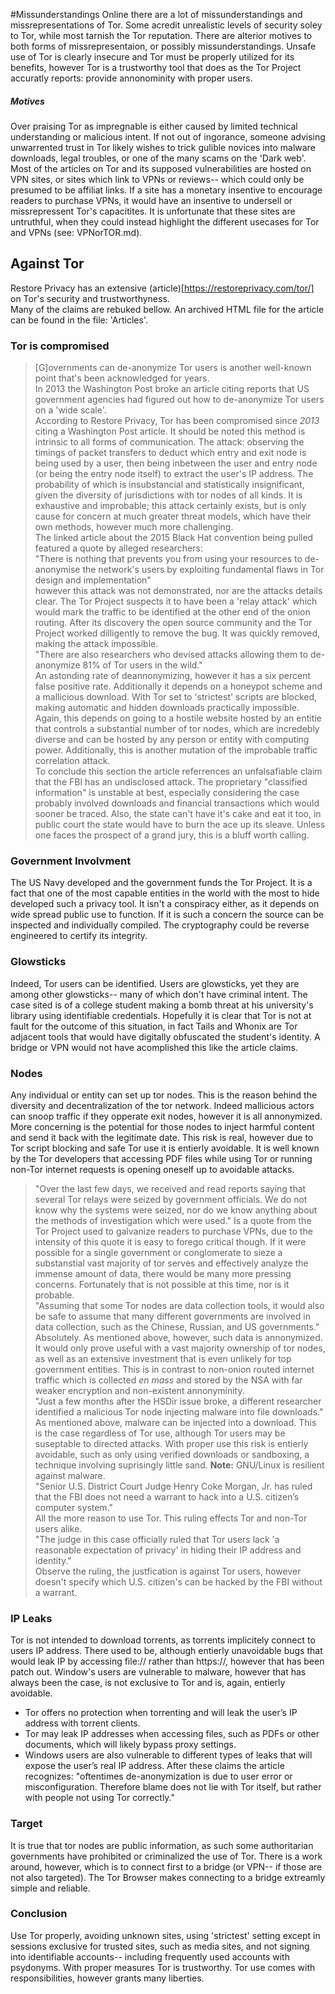 #Missunderstandings
Online there are a lot of missunderstandings and missrepresentations of Tor. Some acredit unrealistic levels of security soley to Tor, while most tarnish the Tor reputation. There are alterior motives to both forms of missrepresentaion, or possibly missunderstandings. Unsafe use of Tor is clearly insecure and Tor must be properly utilized for its benefits, however Tor is a trustworthy tool that does as the Tor Project accuratly reports: provide annonominity with proper users.
##### Motives
Over praising Tor as impregnable is either caused by limited technical understanding or malicious intent. If not out of ingorance, someone advising unwarrented trust in Tor likely wishes to trick gulible novices into malware downloads, legal troubles, or one of the many scams on the 'Dark web'.  
Most of the articles on Tor and its supposed vulnerabilities are hosted on VPN sites, or sites which link to VPNs or reviews-- which could only be presumed to be affiliat links. If a site has a monetary insentive to encourage readers to purchase VPNs, it would have an insentive to undersell or missrepressent Tor's capacitites. It is unfortunate that these sites are untruthful, when they could instead highlight the different usecases for Tor and VPNs (see: VPNorTOR.md).
## Against Tor 
Restore Privacy has an extensive (article)[https://restoreprivacy.com/tor/] on Tor's security and trustworthyness.  
Many of the claims are rebuked bellow. An archived HTML file for the article can be found in the file: 'Articles'.
### Tor is compromised  
> [G]overnments can de-anonymize Tor users is another well-known point that's been acknowledged for years.  
> In 2013 the Washington Post broke an article citing reports that US government agencies had figured out how to de-anonymize Tor users on a 'wide scale'.  
According to Restore Privacy, Tor has been compromised since *2013* citing a Washington Post article. It should be noted this method is intrinsic to all forms of communication. The attack: observing the timings of packet transfers to deduct which entry and exit node is being used by a user, then being inbetween the user and entry node (or being the entry node itself) to extract the user's IP address. The probability of which is insubstancial and statistically insignificant, given the diversity of jurisdictions with tor nodes of all kinds. It is exhaustive and improbable; this attack certainly exists, but is only cause for concern at much greater threat models, which have their own methods, however much more challenging.  
The linked article about the 2015 Black Hat convention being pulled featured a quote by alleged researchers:  
> "There is nothing that prevents you from using your resources to de-anonymise the network's users by exploiting fundamental flaws in Tor design and implementation"  
however this attack was not demonstrated, nor are the attacks details clear. The Tor Project suspects it to have been a 'relay attack' which would mark the traffic to be identified at the other end of the onion routing. After its discovery the open source community and the Tor Project worked dilligently to remove the bug. It was quickly removed, making the attack impossible.     
> "There are also researchers who devised attacks allowing them to de-anonymize 81% of Tor users in the wild."  
An astonding rate of deannonymizing, however it has a six percent false positive rate. Additionally it depends on a honeypot scheme and a mallicious download. With Tor set to 'strictest' scripts are blocked, making automatic and hidden downloads practically impossible. Again, this depends on going to a hostile website hosted by an entitie that controls a substantial number of tor nodes, which are incredebly diverse and can be hosted by any person or entity with computing power. Additionally, this is another mutation of the improbable traffic correlation attack.  
To conclude this section the article referrences an unfalsafiable claim that the FBI has an undisclosed attack. The proprietary "classified information" is unstable at best, especially considering the case probably involved downloads and financial transactions which would sooner be traced. Also, the state can't have it's cake and eat it too, in public court the state would have to burn the ace up its sleave. Unless one faces the prospect of a grand jury, this is a bluff worth calling.  
### Government Involvment
The US Navy developed and the government funds the Tor Project. It is a fact that one of the most capable entities in the world with the most to hide developed such a privacy tool. It isn't a conspiracy either, as it depends on wide spread public use to function. If it is such a concern the source can be inspected and individually compiled. The cryptography could be reverse engineered to certify its integrity.  
### Glowsticks
Indeed, Tor users can be identified. Users are glowsticks, yet they are among other glowsticks-- many of which don't have criminal intent. The case sited is of a college student making a bomb threat at his university's library using identifiable credentials. Hopefully it is clear that Tor is not at fault for the outcome of this situation, in fact Tails and Whonix are Tor adjacent tools that would have digitally obfuscated the student's identity. A bridge or VPN would not have acomplished this like the article claims.
### Nodes
Any individual or entity can set up tor nodes. This is the reason behind the diversity and decentralization of the tor network. Indeed mallicious actors can snoop traffic if they opperate exit nodes, however it is all annonymized. More concerning is the potential for those nodes to inject harmful content and send it back with the legitimate date. This risk is real, however due to Tor script blocking and safe Tor use it is entierly avoidable. It is well known by the Tor developers that accessing PDF files while using Tor or running non-Tor internet requests is opening oneself up to avoidable attacks.
> "Over the last few days, we received and read reports saying that several Tor relays were seized by government officials. We do not know why the systems were seized, nor do we know anything about the methods of investigation which were used."
Is a quote from the Tor Project used to galvanize readers to purchase VPNs, due to the intensity of this quote it is easy to forego critical though. If it were possible for a single government or conglomerate to sieze a substanstial vast majority of tor serves and effectively analyze the immense amount of data, there would be many more pressing concerns. Fortunately that is not possible at this time, nor is it probable.  
> "Assuming that some Tor nodes are data collection tools, it would also be safe to assume that many different governments are involved in data collection, such as the Chinese, Russian, and US governments."  
Absolutely. As mentioned above, however, such data is annonymized. It would only prove useful with a vast majority ownership of tor nodes, as well as an extensive investment that is even unlikely for top government entities. This is in contrast to non-onion routed internet traffic which is collected *en mass* and stored by the NSA with far weaker encryption and non-existent annonyminity.  
> "Just a few months after the HSDir issue broke, a different researcher identified a malicious Tor node injecting malware into file downloads."
As mentioned above, malware can be injected into a download. This is the case regardless of Tor use, although Tor users may be suseptable to directed attacks. With proper use this risk is entierly avoidable, such as only using verified downloads or sandboxing, a technique involving suprisingly little sand. **Note:** GNU/Linux is resilient against malware.  
> "Senior U.S. District Court Judge Henry Coke Morgan, Jr. has ruled that the FBI does not need a warrant to hack into a U.S. citizen’s computer system."  
All the more reason to use Tor. This ruling effects Tor and non-Tor users alike.  
> "The judge in this case officially ruled that Tor users lack 'a reasonable expectation of privacy' in hiding their IP address and identity."  
Observe the ruling, the justfication is against Tor users, however doesn't specify which U.S. citizen's can be hacked by the FBI without a warrant.  
### IP Leaks
Tor is not intended to download torrents, as torrents implicitely connect to users IP address. There used to be, although entierly unavoidable bugs that would leak IP by accessing file:// rather than https://, however that has been patch out. Window's users are vulnerable to malware, however that has always been the case, is not exclusive to Tor and is, again, entierly avoidable.
- Tor offers no protection when torrenting and will leak the user’s IP address with torrent clients.  
- Tor may leak IP addresses when accessing files, such as PDFs or other documents, which will likely bypass proxy settings.  
- Windows users are also vulnerable to different types of leaks that will expose the user’s real IP address.
After these claims the article recognizes: "oftentimes de-anonymization is due to user error or misconfiguration. Therefore blame does not lie with Tor itself, but rather with people not using Tor correctly."  
### Target  
It is true that tor nodes are public information, as such some authoritarian governments have prohibited or criminalized the use of Tor. There is a work around, however, which is to connect first to a bridge (or VPN-- if those are not also targeted). The Tor Browser makes connecting to a bridge extreamly simple and reliable.  
### Conclusion  
Use Tor properly, avoiding unknown sites, using 'strictest' setting except in sessions exclusive for trusted sites, such as media sites, and not signing into identifiable accounts-- including frequently used accounts with psydonyms. With proper measures Tor is trustworthy. Tor use comes with responsibilities, however grants many liberties.
